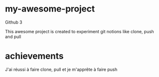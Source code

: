 # my-awesome-project
Github 3

This awesome project is created to experiment git notions like clone, push and pull

# achievements

J'ai réussi à faire clone, pull et je m'apprête à faire push
